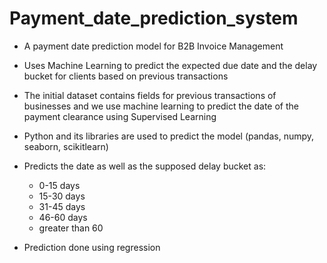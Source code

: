 # Payment_date_prediction_system
- A payment date prediction model for B2B Invoice Management
- Uses Machine Learning to predict the expected due date and the delay bucket for clients based on previous transactions
- The initial dataset contains fields for previous transactions of businesses and we use machine learning to predict the date of the payment clearance using Supervised Learning
- Python and its libraries are used to predict the model (pandas, numpy, seaborn, scikitlearn)
- Predicts the date as well as the supposed delay bucket as:
    - 0-15 days
    - 15-30 days
    - 31-45 days
    - 46-60 days
    - greater than 60

- Prediction done using regression

